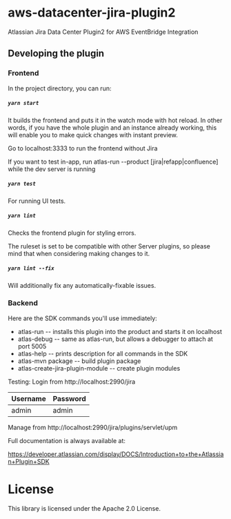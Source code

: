 # aws-datacenter-jira-plugin2

Atlassian Jira Data Center Plugin2 for AWS EventBridge Integration

## Developing the plugin

### Frontend
In the project directory, you can run:

##### `yarn start`

It builds the frontend and puts it in the watch mode with hot reload. 
In other words, if you have the whole plugin and an instance already working, 
this will enable you to make quick changes with instant preview.

Go to localhost:3333 to run the frontend without Jira

If you want to test in-app, run atlas-run --product \[jira|refapp|confluence\] while the dev server is running

##### `yarn test`

For running UI tests.

##### `yarn lint`

Checks the frontend plugin for styling errors. 

The ruleset is set to be compatible with other Server plugins, 
so please mind that when considering making changes to it.

##### `yarn lint --fix`

Will additionally fix any automatically-fixable issues.

### Backend

Here are the SDK commands you'll use immediately:

* atlas-run   -- installs this plugin into the product and starts it on localhost
* atlas-debug -- same as atlas-run, but allows a debugger to attach at port 5005
* atlas-help  -- prints description for all commands in the SDK
* atlas-mvn package -- build plugin package
* atlas-create-jira-plugin-module -- create plugin modules

Testing:
Login from http://localhost:2990/jira

| Username | Password |
| -------- | -------- |
| admin    | admin    |

Manage from http://localhost:2990/jira/plugins/servlet/upm

Full documentation is always available at:

https://developer.atlassian.com/display/DOCS/Introduction+to+the+Atlassian+Plugin+SDK


# License

This library is licensed under the Apache 2.0 License. 
